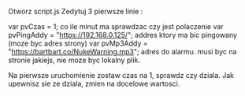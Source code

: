 Otworz script.js 
Zedytuj 3 pierwsze linie :

var pvCzas = 1; co ile minut ma sprawdzac czy jest polaczenie
var pvPingAddy = "https://192.168.0.125/"; addres ktory ma bic pingowany (moze byc adres strony)
var pvMp3Addy = "https://bartbart.co/NukeWarning.mp3"; adres do alarmu. musi byc na stronie jakiejs, nie moze byc lokalny plik.


Na pierwsze uruchomienie zostaw czas na 1, sprawdz czy dziala.
Jak upewnisz sie ze dziala, zmien na docelowe wartosci.
